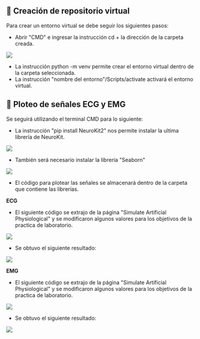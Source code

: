 ## 📑 Creación de repositorio virtual

Para crear un entorno virtual se debe seguir los siguientes pasos:

- Abrir "CMD" e ingresar la instrucción cd + la dirección de la carpeta creada.
<image src="/Laboratorios/Laboratorio 2 - Setup para proyectos de señales/Fotos/Imagen1.png" >   
 
- La instrucción python -m venv permite crear el entorno virtual dentro de la carpeta seleccionada.
- La instrucción "nombre del entorno"/Scripts/activate activará el entorno virtual.


## 📑 Ploteo de señales ECG y EMG

Se seguirá utilizando el terminal CMD para lo siguiente:

- La instrucción "pip install NeuroKit2" nos permite instalar la ultima librería de NeuroKit.
<image src="/Laboratorios/Laboratorio 2 - Setup para proyectos de señales/Fotos/Imagen2.png" >  

- También será necesario instalar la librería "Seaborn"
<image src="/Laboratorios/Laboratorio 2 - Setup para proyectos de señales/Fotos/Imagen3.png" > 

- El código para plotear las señales se almacenará dentro de la carpeta que contiene las librerías. 

**ECG**

- El siguiente código se extrajo de la página "Simulate Artificial Physiological" y se modificaron algunos valores para los objetivos de la practica de laboratorio.
<image src="/Laboratorios/Laboratorio 2 - Setup para proyectos de señales/Fotos/Imagen4.png" >

- Se obtuvo el siguiente resultado:
<image src="/Laboratorios/Laboratorio 2 - Setup para proyectos de señales/Fotos/Imagen5.png" >


**EMG**

- El siguiente código se extrajo de la página "Simulate Artificial Physiological" y se modificaron algunos valores para los objetivos de la practica de laboratorio.
<image src="/Laboratorios/Laboratorio 2 - Setup para proyectos de señales/Fotos/Imagen6.png" >

- Se obtuvo el siguiente resultado:
<image src="/Laboratorios/Laboratorio 2 - Setup para proyectos de señales/Fotos/Imagen7.png" >

